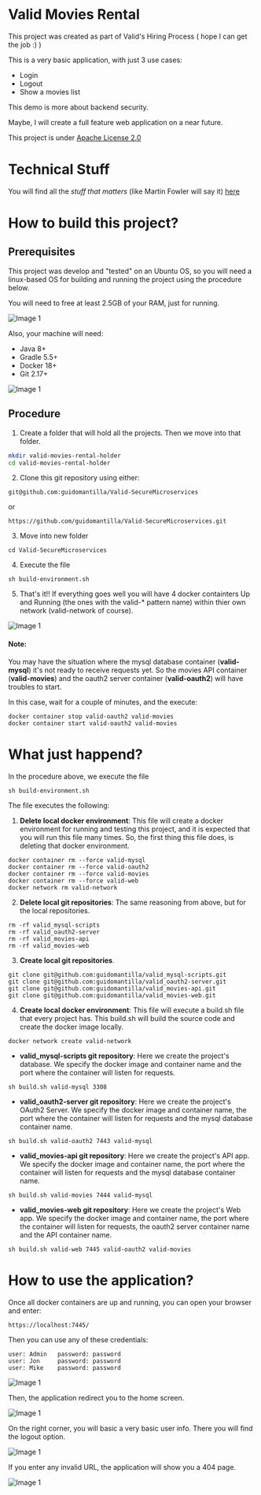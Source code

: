 # Valid  Movies Rental
This project was created as part of Valid's Hiring Process ( hope I can get the job :) )

This is a very basic application, with just 3 use cases:
* Login
* Logout
* Show a movies list

This demo is more about backend security.

Maybe, I will create a full feature web application on a near future.

This project is under [Apache License 2.0](https://choosealicense.com/licenses/apache-2.0/)

# Technical Stuff
You will find all the *stuff that matters* (like Martin Fowler will say it) [here](TECHME.md)


# How to build this project?

## Prerequisites
This project was develop and "tested" on an Ubuntu OS, so you will need a linux-based OS for building and running the project using the procedure below.

You will need to free at least 2.5GB of your RAM, just for running.

![Image 1](img/docker.png)

Also, your machine will need:
* Java 8+
* Gradle 5.5+
* Docker 18+
* Git 2.17+

![Image 1](img/prerequisites.png)

## Procedure
1. Create a folder that will hold all the projects. Then we move into that folder.
```bash
mkdir valid-movies-rental-holder
cd valid-movies-rental-holder
```
2. Clone this git repository using either:
```
git@github.com:guidomantilla/Valid-SecureMicroservices
```
or

```
https://github.com/guidomantilla/Valid-SecureMicroservices.git
```
3. Move into new folder

```
cd Valid-SecureMicroservices
```
4. Execute the file

```
sh build-environment.sh
```
5. That's it!! If everything goes well you will have 4 docker containters Up and Running (the ones with the valid-* pattern name) within thier own network (valid-network of course). 

![Image 1](img/docker-status.png)

#### Note: 
You may have the situation where the mysql database container (**valid-mysql**) it's not ready to receive requests yet. So the movies API container (**valid-movies**) and the oauth2 server container (**valid-oauth2**) will have troubles to start.

In this case, wait for a couple of minutes, and the execute:
```
docker container stop valid-oauth2 valid-movies
docker container start valid-oauth2 valid-movies
```

# What just happend? 
In the procedure above, we execute the file 

```
sh build-environment.sh
```
The file executes the following:
1. **Delete local docker environment**: This file will create a docker environment for running and testing this project, and it is expected that you will run this file many times. So, the first thing this file does, is deleting that docker environment. 
```
docker container rm --force valid-mysql
docker container rm --force valid-oauth2
docker container rm --force valid-movies
docker container rm --force valid-web
docker network rm valid-network
```

2. **Delete local git repositories**: The same reasoning from above, but for the local repositories.
```
rm -rf valid_mysql-scripts
rm -rf valid_oauth2-server
rm -rf valid_movies-api
rm -rf valid_movies-web
```

3. **Create local git repositories**.
```
git clone git@github.com:guidomantilla/valid_mysql-scripts.git
git clone git@github.com:guidomantilla/valid_oauth2-server.git
git clone git@github.com:guidomantilla/valid_movies-api.git
git clone git@github.com:guidomantilla/valid_movies-web.git
```

4. **Create local docker environment**: This file will execute a build.sh file that every project has. This build.sh will build the source code and create the docker image locally.  
```
docker network create valid-network
```

* **valid_mysql-scripts git repository**: Here we create the project's database. We specify the docker image and container name and the port where the container will listen for requests.
```
sh build.sh valid-mysql 3308
```

* **valid_oauth2-server git repository**: Here we create the project's OAuth2 Server. We specify the docker image and container name, the port where the container will listen for requests and the mysql database container name.  
```
sh build.sh valid-oauth2 7443 valid-mysql
```

* **valid_movies-api git repository**: Here we create the project's API app. We specify the docker image and container name, the port where the container will listen for requests and the mysql database container name.  

```
sh build.sh valid-movies 7444 valid-mysql
```

* **valid_movies-web git repository**: Here we create the project's Web app. We specify the docker image and container name, the port where the container will listen for requests, the oauth2 server container name and the API container name.
```
sh build.sh valid-web 7445 valid-oauth2 valid-movies
```

# How to use the application?
Once all docker containers are up and running, you can open your browser and enter:
```
https://localhost:7445/
```
Then you can use any of these credentials:
```
user: Admin   password: password
user: Jon     password: password
user: Mike    password: password
```
![Image 1](img/login.png)

Then, the application redirect you to the home screen.

![Image 1](img/home.png)

On the right corner, you will basic a very basic user info. There you will find the logout option.

![Image 1](img/logout.png)

If you enter any invalid URL, the application will show you a 404 page.

![Image 1](img/404.png)